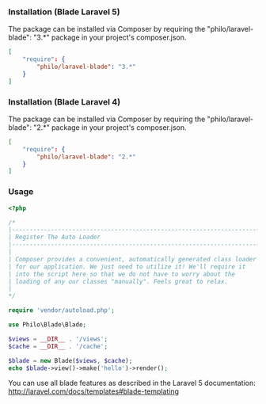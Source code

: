 ### Installation (Blade Laravel 5)
The package can be installed via Composer by requiring the "philo/laravel-blade": "3.*" package in your project's composer.json.

```json
[
	"require": {
	    "philo/laravel-blade": "3.*"
	}
]
```

### Installation (Blade Laravel 4)
The package can be installed via Composer by requiring the "philo/laravel-blade": "2.*" package in your project's composer.json.

```json
[
	"require": {
	    "philo/laravel-blade": "2.*"
	}
]
```

### Usage

```php
<?php

/*
|--------------------------------------------------------------------------
| Register The Auto Loader
|--------------------------------------------------------------------------
|
| Composer provides a convenient, automatically generated class loader
| for our application. We just need to utilize it! We'll require it
| into the script here so that we do not have to worry about the
| loading of any our classes "manually". Feels great to relax.
|
*/

require 'vendor/autoload.php';

use Philo\Blade\Blade;

$views = __DIR__ . '/views';
$cache = __DIR__ . '/cache';

$blade = new Blade($views, $cache);
echo $blade->view()->make('hello')->render();
```

You can use all blade features as described in the Laravel 5 documentation:
http://laravel.com/docs/templates#blade-templating
